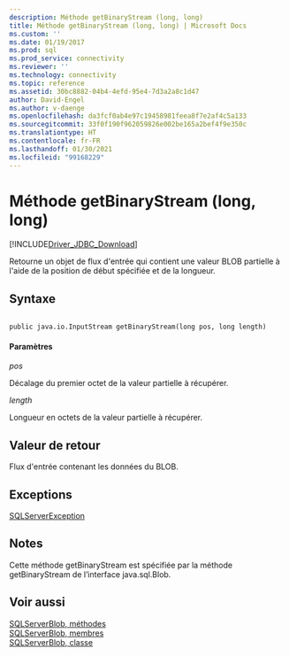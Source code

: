```yaml
---
description: Méthode getBinaryStream (long, long)
title: Méthode getBinaryStream (long, long) | Microsoft Docs
ms.custom: ''
ms.date: 01/19/2017
ms.prod: sql
ms.prod_service: connectivity
ms.reviewer: ''
ms.technology: connectivity
ms.topic: reference
ms.assetid: 30bc8882-04b4-4efd-95e4-7d3a2a8c1d47
author: David-Engel
ms.author: v-daenge
ms.openlocfilehash: da3fcf0ab4e97c19458981feea8f7e2af4c5a133
ms.sourcegitcommit: 33f0f190f962059826e002be165a2bef4f9e350c
ms.translationtype: HT
ms.contentlocale: fr-FR
ms.lasthandoff: 01/30/2021
ms.locfileid: "99168229"
---
```

# <a name="getbinarystream-method-long-long"></a>Méthode getBinaryStream (long, long)
[!INCLUDE[Driver_JDBC_Download](../../../includes/driver_jdbc_download.md)]

  Retourne un objet de flux d'entrée qui contient une valeur BLOB partielle à l'aide de la position de début spécifiée et de la longueur.  
  
## <a name="syntax"></a>Syntaxe  
  
```  
  
public java.io.InputStream getBinaryStream(long pos, long length)  
```  
  
#### <a name="parameters"></a>Paramètres  
 *pos*  
  
 Décalage du premier octet de la valeur partielle à récupérer.  
  
 *length*  
  
 Longueur en octets de la valeur partielle à récupérer.  
  
## <a name="return-value"></a>Valeur de retour  
 Flux d'entrée contenant les données du BLOB.  
  
## <a name="exceptions"></a>Exceptions  
 [SQLServerException](../../../connect/jdbc/reference/sqlserverexception-class.md)  
  
## <a name="remarks"></a>Notes  
 Cette méthode getBinaryStream est spécifiée par la méthode getBinaryStream de l’interface java.sql.Blob.  
  
## <a name="see-also"></a>Voir aussi  
 [SQLServerBlob, méthodes](../../../connect/jdbc/reference/sqlserverblob-methods.md)   
 [SQLServerBlob, membres](../../../connect/jdbc/reference/sqlserverblob-members.md)   
 [SQLServerBlob, classe](../../../connect/jdbc/reference/sqlserverblob-class.md)  
  
  
